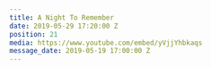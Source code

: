 ```yaml
---
title: A Night To Remember
date: 2019-05-29 17:20:00 Z
position: 21
media: https://www.youtube.com/embed/yVjjYhbkaqs
message_date: 2019-05-19 17:00:00 Z
---
```


